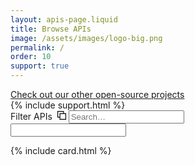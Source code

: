 ```yaml
---
layout: apis-page.liquid
title: Browse APIs
image: /assets/images/logo-big.png
permalink: /
order: 10
support: true
---
```

<a href="/projects" class="banner about-banner">
   Check out our other open-source projects
</a>
<div class="browse-apis container">
  {% include support.html %}
  <!-- search -->
  <div id="search" class="row">
    <div class="field col-md-6 col-md-offset-3">
      <label for="search">Filter <span id="numAPIs"></span> APIs&nbsp;
        <span id="btnCopy" class="hidden"><svg xmlns="http://www.w3.org/2000/svg" viewBox="0 0 24 24" style="height:1em;width:1em;"><title>Copy search link to clipboard</title><path d="M18 6v-6h-18v18h6v6h18v-18h-6zm-12 10h-4v-14h14v4h-10v10zm16 6h-14v-14h14v14z"></path></svg></span>
      </label>
      <input id="search-input" name="search" type="search" placeholder="Search…" required/>
    </div>
  </div>
  <input class="hidden" id="txtCopy"/>

  <section id="apis-list" class="cards"></section>
</div>

{% include card.html %}

<script src="https://cdnjs.cloudflare.com/ajax/libs/jquery/2.2.4/jquery.min.js"></script>
<script>
  $(document).ready(function(){
    var newData = false;
    if (window.location.href.indexOf('nd=')>=0) newData = true;
    $.ajax({
      type: "GET",
      url: (newData ? "https://raw.githubusercontent.com/APIs-guru/openapi-directory/gh-pages/v2/metrics.json" : "https://api.apis.guru/v2/metrics.json"),
      dataType: 'json',
      cache: true,
      success: function (data) {
        $('#numAPIs').text(data.numAPIs.toLocaleString());
      }
    });
  });
</script>
